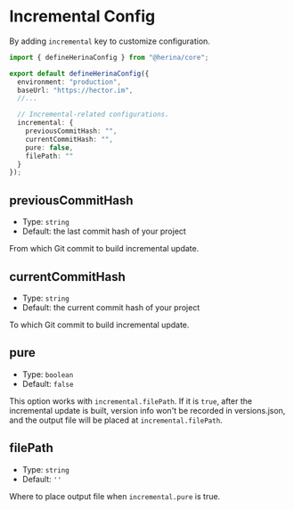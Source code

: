 # Incremental Config

By adding `incremental` key to customize configuration.

```typescript
import { defineHerinaConfig } from "@herina/core";

export default defineHerinaConfig({
  environment: "production",
  baseUrl: "https://hector.im",
  //...

  // Incremental-related configurations.
  incremental: {
    previousCommitHash: "",
    currentCommitHash: "",
    pure: false,
    filePath: ""
  }
});
```

## previousCommitHash

- Type: `string`
- Default: the last commit hash of your project

From which Git commit to build incremental update.

## currentCommitHash

- Type: `string`
- Default: the current commit hash of your project

To which Git commit to build incremental update.

## pure

- Type: `boolean`
- Default: `false`

This option works with `incremental.filePath`. If it is `true`, after the incremental update is built, version info won't be recorded in versions.json, and the output file will be placed at `incremental.filePath`.

## filePath

- Type: `string`
- Default: `''`

Where to place output file when `incremental.pure` is true.
